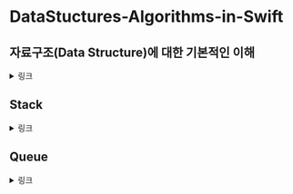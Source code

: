 # DataStuctures-Algorithms-in-Swift

## 자료구조(Data Structure)에 대한 기본적인 이해
<details>
<summary>링크</summary>

<!-- summary 아래 한칸 공백 두어야함 -->
  [Blog](https://minjae1995.tistory.com/category/Data%20Structure%20in%20Swift)
</details>

## Stack
<details>
<summary>링크</summary>

<!-- summary 아래 한칸 공백 두어야함 -->
  [github](https://github.com/bdrsky2010/DataStuctures-Algorithms-in-Swift/blob/main/DataStructures_in_Swift/Stack/Stack/main.swift)
  [Blog](https://minjae1995.tistory.com/)
</details>

## Queue
<details>
<summary>링크</summary>

<!-- summary 아래 한칸 공백 두어야함 -->
  [github](https://github.com/bdrsky2010/DataStuctures-Algorithms-in-Swift/blob/main/DataStructures_in_Swift/Queue/Queue/main.swift)
  [Blog](https://minjae1995.tistory.com/)
</details>

